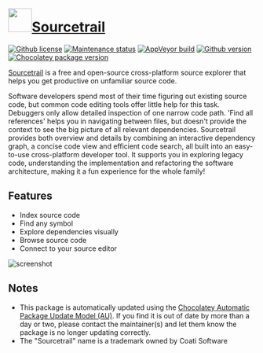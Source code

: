 ﻿# [<img src="https://cdn.jsdelivr.net/gh/dgalbraith/chocolatey-packages@8ff4b5ea50e18beb2ee78dad18aa2d62b1164358/icons/sourcetrail.png" width="48" height="48" />Sourcetrail](<https://chocolatey.org/packages/sourcetrail>)

[![Github license](https://img.shields.io/github/license/CoatiSoftware/Sourcetrail)](https://github.com/CoatiSoftware/Sourcetrail/blob/master/LICENSE.txt)
[![Maintenance status](https://img.shields.io/badge/maintained%3F-yes-green.svg)](https://gitHub.com/dgalbraith/chocolatey-packages/graphs/commit-activity)
[![AppVeyor build](https://img.shields.io/appveyor/ci/dgalbraith/chocolatey-packages)](https://ci.appveyor.com/project/dgalbraith/chocolatey-packages)
[![Github version](https://img.shields.io/badge/Github-2019.4.61-blue.svg)](https://github.com/CoatiSoftware/Sourcetrail/releases/latest)
[![Chocolatey package version](https://img.shields.io/chocolatey/v/sourcetrail?label=Chocolatey)](<https://chocolatey.org/packages/sourcetrail>)

[Sourcetrail](https://www.sourcetrail.com/) is a free and open-source cross-platform source explorer that helps you get productive on unfamiliar source code.

Software developers spend most of their time figuring out existing source code, but common code editing tools offer little help for this task. Debuggers only allow detailed inspection of one narrow code path. 'Find all references' helps you in navigating between files, but doesn't provide the context to see the big picture of all relevant dependencies. Sourcetrail provides both overview and details by combining an interactive dependency graph, a concise code view and efficient code search, all built into an easy-to-use cross-platform developer tool. It supports you in exploring legacy code, understanding the implementation and refactoring the software architecture, making it a fun experience for the whole family!

## Features

* Index source code
* Find any symbol
* Explore dependencies visually
* Browse source code
* Connect to your source editor

![screenshot](https://cdn.jsdelivr.net/gh/dgalbraith/chocolatey-packages@8ff4b5ea50e18beb2ee78dad18aa2d62b1164358/automatic/sourcetrail/screenshot.png)

## Notes

* This package is automatically updated using the [Chocolatey Automatic Package Update Model (AU)](https://github.com/majkinetor/au/blob/master/README.md).
  If you find it is out of date by more than a day or two, please contact the maintainer(s) and let them know the package is no longer updating correctly.
* The "Sourcetrail" name is a trademark owned by Coati Software
